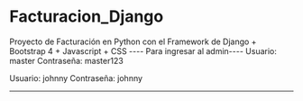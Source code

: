 # Facturacion_Django
Proyecto de Facturación en Python con el Framework de Django + Bootstrap 4 + Javascript + CSS
---- Para ingresar al admin----
Usuario: master
Contraseña: master123

Usuario: johnny
Contraseña: johnny

-------------------------------
